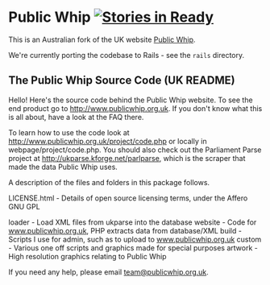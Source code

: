 # Public Whip [![Stories in Ready](https://badge.waffle.io/openaustralia/publicwhip.png?label=ready)](https://waffle.io/openaustralia/publicwhip)

This is an Australian fork of the UK website [Public Whip](http://www.publicwhip.org.uk/).

We're currently porting the codebase to Rails - see the `rails` directory.

The Public Whip Source Code (UK README)
---------------------------------------

Hello!  Here's the source code behind the Public Whip website.  To see the end
product go to http://www.publicwhip.org.uk.  If you don't know what this is all
about, have a look at the FAQ there.  

To learn how to use the code look at http://www.publicwhip.org.uk/project/code.php 
or locally in webpage/project/code.php.  You should also check out the
Parliament Parse project at http://ukparse.kforge.net/parlparse, which is the
scraper that made the data Public Whip uses.

A description of the files and folders in this package follows.

LICENSE.html - Details of open source licensing terms, under the Affero GNU GPL

loader    - Load XML files from ukparse into the database
website   - Code for www.publicwhip.org.uk, PHP extracts data from database/XML
build     - Scripts I use for admin, such as to upload to www.publicwhip.org.uk
custom    - Various one off scripts and graphics made for special purposes
artwork   - High resolution graphics relating to Public Whip

If you need any help, please email team@publicwhip.org.uk.
